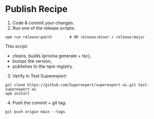 # Publish Recipe

1.	Code & commit your changes.
2.	Run one of the release scripts:

```
npm run release:patch        # OR release:minor / release:major
```

This script:
* cleans, builds (prisma generate + tsc),
* bumps the version,
* publishes to the npm registry.

3.	Verify in Test Superexpert:

```
git clone https://github.com/Superexpert/superexpert-ai.git test-superexpert-ai
npm install
```


4.	Push the commit + git tag:

```
git push origin main --tags
```


